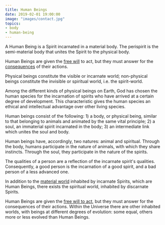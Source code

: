 ```yaml
---
title: Human Beings
date: 2019-02-01 19:00:00
image: "images/contact.jpg" 
topics:
- body
- human-being
---
```


A Human Being is a Spirit incarnated in a material body. The perispirit is the semi-material body that unites the Spirit to the physical body.  

Human Beings are given the [free will](/divinelaws/free-will) to act, but they must answer for the [consequences](/divine-laws/cause-effect) of their actions.  

Physical beings constitute the visible or incarnate world; non-physical beings constitute the invisible or spiritual world, i.e. the spirit-world.  

Among the different kinds of physical beings on Earth, God has chosen the human species for the incarnation of spirits who have arrived at a certain degree of development.  This characteristic gives the human species an ethical and intellectual advantage over other living species.  

Human beings consist of the following: 1) a body, or physical being, similar to that belonging to animals and animated by the same vital principle; 2) a soul, an immaterial spirit incarnated in the body; 3) an intermediate link which unites the soul and body.  

Human beings have, accordingly, two natures: animal and spiritual.  Through the body, humans participate in the nature of animals, with which they share instincts.  Through the soul, they participate in the nature of the spirits.  

The qualities of a person are a reflection of the incarnate spirit's qualities.  Consequently, a good person is the incarnation of a good spirit, and a bad person of a less advanced one.  

In addition to the [material world](/about/material-world) inhabited by incarnate Spirits, which are Human Beings, there exists the spiritual world, inhabited by discarnate Spirits.

Human Beings are given the [free will to act](/divine-laws/free-will), but they must answer for the consequences of their actions. Within the Universe there are other inhabited worlds, with beings at different degrees of evolution: some equal, others more or less evolved than Human Beings. 

